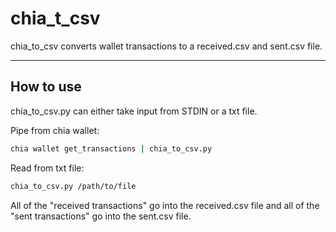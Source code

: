 # chia\_t\_csv

chia\_to\_csv converts wallet transactions to a received.csv and sent.csv
file.

------------------------------------------------------------------------

## How to use

chia\_to\_csv.py can either take input from STDIN or a txt file.

Pipe from chia wallet:

```bash
chia wallet get_transactions | chia_to_csv.py
```

Read from txt file:

```bash
chia_to_csv.py /path/to/file
```

All of the "received transactions" go into the received.csv file and all
of the "sent transactions" go into the sent.csv file.
